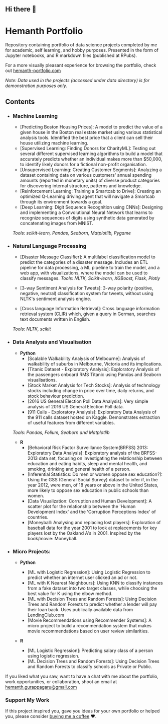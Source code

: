 ## Hi there 👋

# Hemanth Portfolio
Repository containing portfolio of data science projects completed by me for academic, self learning, and hobby purposes. Presented in the form of Jupyter notebooks, and R markdown files (published at RPubs).

For a more visually pleasant experience for browsing the portfolio, check out [hemanth-portfolio.com](https://hemu-portfolio.vercel.app/)

_Note: Data used in the projects (accessed under data directory) is for demonstration purposes only._

## Contents 

- ### Machine Learning

	- [Predicting Boston Housing Prices]: A model to predict the value of a given house in the Boston real estate market using various statistical analysis tools. Identified the best price that a client can sell their house utilizing machine learning.
	- [Supervised Learning: Finding Donors for CharityML]: Testing out several different supervised learning algorithms to build a model that accurately predicts whether an individual makes more than $50,000, to identify likely donors for a fictional non-profit organisation.
	- [Unsupervised Learning: Creating Customer Segments]: Analyzing a dataset containing data on various customers' annual spending amounts (reported in monetary units) of diverse product categories for discovering internal structure, patterns and knowledge.
	- [Reinforcement Learning: Training a Smartcab to Drive]: Creating an optimized Q-Learning driving agent that will navigate a Smartcab through its environment towards a goal.
	- [Deep Learning: Digit Sequence Recognition using CNNs]:  Designing and implementing a Convolutional Neural Network that learns to recognize sequences of digits using synthetic data generated by concatenating images from MNIST.

	_Tools: scikit-learn, Pandas, Seaborn, Matplotlib, Pygame_ 

- ### Natural Language Processing

	- [Disaster Message Classifier]: A multilabel classification model to predict the categories of a disaster message. Includes an ETL pipeline for data processing, a ML pipeline to train the model, and a web app, with visualizations, where the model can be used to classify messages. _Tools: NLTK, Scikit-learn, XGBoost, Flask, Plotly_

	- [3-way Sentiment Analysis for Tweets]: 3-way polarity (positive, negative, neutral) classification system for tweets, without using NLTK's sentiment analysis engine. 

	- [Cross language Information Retrieval]: Cross language information retrieval system (CLIR) which, given a query in German, searches text documents written in English.


	_Tools: NLTK, scikit_

- ### Data Analysis and Visualisation
	- __Python__
		- [Scalable Walkability Analysis of Melbourne]: Analysis of walkability of suburbs in Melbourne, Victoria and its implications.
		- [Titanic Dataset - Exploratory Analysis]: Exploratory Analysis of the passengers onboard RMS Titanic using Pandas and Seaborn visualisations.
		- [Stock Market Analysis for Tech Stocks]: Analysis of technology stocks including change in price over time, daily returns, and stock behaviour prediction.
		- [2016 US General Election Poll Data Analysis]: Very simple analysis of 2016 US General Election Poll data.
		- [911 Calls - Exploratory Analysis]: Exploratory Data Analysis of the 911 calls dataset hosted on Kaggle. Demonstrates extraction of useful features from different variables.
		
	_Tools: Pandas, Folium, Seaborn and Matplotlib_

	- __R__ 
		- [Behavioral Risk Factor Surveillance System(BRFSS) 2013: Exploratory Data Analysis]: Exploratory analysis of the BRFSS-2013 data set, focusing on investigating the relationship between education and eating habits, sleep and mental health, and smoking, drinking and general health of a person. 
		- [Inferential Statistics: Do men or women oppose sex education?]: Using the GSS (General Social Survey) dataset to infer if, in the year 2012, were men, of 18 years or above in the United States, more likely to oppose sex education in public schools than women.
		- [Data Visualization: Corruption and Human Development]: A scatter plot for the relationship between the 'Human Development Index' and the 'Corruption Perceptions Index' of countries.
		- [Moneyball: Analysing and replacing lost players]: Exploration of baseball data for the year 2001 to look at replacements for key players lost by the Oakland A's in 2001. Inspired by the book/movie: Moneyball.
	

- ### Micro Projects: 

	- __Python__
		- [ML with Logistic Regression]: Using Logistic Regression to predict whether an internet user clicked an ad or not.
		- [ML with K Nearest Neighbours]: Using KNN to classify instances from a fake dataset into two target classes, while choosing the best value for K using the elbow method.
		- [ML with Decision Trees and Random Forests]: Using Decision Trees and Random Forests to predict whether a lender will pay their loan back. Uses publically available data from LendingClub.com
		- [Movie Recommendations using Recommender Systems]: A micro project to build a recommendation system that makes movie recommendations based on user review similarities. 

	- __R__
		- [ML Logistic Regression]: Predicting salary class of a person using logistic regression.
		- [ML Decision Trees and Random Forests]: Using Decision Trees and Random Forests to classify schools as Private or Public.

If you liked what you saw, want to have a chat with me about the portfolio, work opportunities, or collaboration, shoot an email at hemanth.gurappagaru@gmail.com 

### Support My Work

If this project inspired you, gave you ideas for your own portfolio or helped you, please consider [buying me a coffee](https://buymeacoffee.com/herddyg) ❤️.   


<!--
**hemu2k/hemu2k** is a ✨ _special_ ✨ repository because its `README.md` (this file) appears on your GitHub profile.

Here are some ideas to get you started:

- 🔭 I’m currently working on ...
- 🌱 I’m currently learning ...
- 👯 I’m looking to collaborate on ...
- 🤔 I’m looking for help with ...
- 💬 Ask me about ...
- 📫 How to reach me: ...
- 😄 Pronouns: ...
- ⚡ Fun fact: ...
-->
